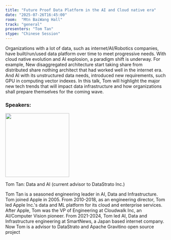 ```yaml
---
title: "Future Proof Data Platform in the AI and Cloud native era"
date: "2025-07-26T16:45:00"
room:  "Mtn BaiWang Hall"
track: "general"
presenters: "Tom Tan"
stype: "Chinese Session"
---
```


Organizations with a lot of data, such as internet/AI/Robotics companies, have built/run/used data platform over time to meet progressive needs.  With cloud native evolution and AI explosion, a paradigm shift is underway.  For example, New disaggregated architecture start taking share from distributed share nothing architect that had worked well in the internet era.  And AI with its unstructured data needs, introduced new requirements, such GPU in computing vector indexes.  In this talk, Tom will highlight the major new tech trends that will impact data infrastructure and how organizations shall prepare themselves for the coming wave.

### Speakers:


<img src="https://sessionize.com/image/0fee-400o400o1-UrGw8m5cEy88Yt2LE1MqNY.jpg" width="200" /><br/>

Tom Tan: Data and AI (current advisor to DataStrato Inc.)

Tom Tan is a seasoned engineering leader in AI, Data and Infrastructure.  Tom joined Apple in 2005. From 2010-2018, as an engineering director, Tom led Apple Inc.'s data and ML platform  for its cloud and enterprise services.  After Apple, Tom was the VP of Engineering at Cloudwalk Inc, an AI/Computer Vision pioneer.  From 2021-2024, Tom led AI, Data and Infrastructure engineering at SmartNews, a Japan based internet company.  Now Tom is a advisor to DataStrato and Apache Gravitino open source project